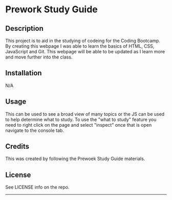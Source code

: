 # Prework Study Guide

## Description

This project is to aid in the studying of codeing for the Coding Bootcamp. By creating this webpage I was able to learn the basics of HTML, CSS, JavaScript and Git. This webpage will be able to be updated as I learn more and move further into the class. 

## Installation

N/A

## Usage

This can be used to see a broad view of many topics or the JS can be used to help determine what to study. To use the "what to study" feature you need to right click on the page and select "inspect" once that is open navigate to the console tab.

## Credits

This was created by following the Prewoek Study Guide materials.

## License

See LICENSE info on the repo.

---

